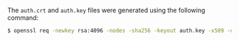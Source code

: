 The `auth.crt` and `auth.key` files were generated using the following command:

```bash
$ openssl req -newkey rsa:4096 -nodes -sha256 -keyout auth.key -x509 -days 365 -out auth.crt
```
